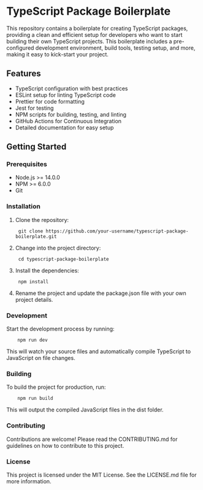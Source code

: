 # TypeScript Package Boilerplate

This repository contains a boilerplate for creating TypeScript packages, providing a clean and efficient setup for developers who want to start building their own TypeScript projects. This boilerplate includes a pre-configured development environment, build tools, testing setup, and more, making it easy to kick-start your project.

## Features

- TypeScript configuration with best practices
- ESLint setup for linting TypeScript code
- Prettier for code formatting
- Jest for testing
- NPM scripts for building, testing, and linting
- GitHub Actions for Continuous Integration
- Detailed documentation for easy setup

## Getting Started

### Prerequisites

- Node.js >= 14.0.0
- NPM >= 6.0.0
- Git


### Installation
1. Clone the repository:


        git clone https://github.com/your-username/typescript-package-boilerplate.git

2. Change into the project directory:

        cd typescript-package-boilerplate

3. Install the dependencies:

        npm install

4. Rename the project and update the package.json file with your own project details.

### Development

Start the development process by running:


        npm run dev

This will watch your source files and automatically compile TypeScript to JavaScript on file changes.

### Building

To build the project for production, run:

        npm run build

This will output the compiled JavaScript files in the dist folder.

### Contributing

Contributions are welcome! Please read the CONTRIBUTING.md for guidelines on how to contribute to this project.

### License

This project is licensed under the MIT License. See the LICENSE.md file for more information.